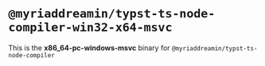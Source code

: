 # `@myriaddreamin/typst-ts-node-compiler-win32-x64-msvc`

This is the **x86_64-pc-windows-msvc** binary for `@myriaddreamin/typst-ts-node-compiler`
